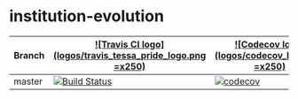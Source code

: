 # institution-evolution

Branch|[![Travis CI logo](logos/travis_tessa_pride_logo.png =x250)](https://travis-ci.org)|[![Codecov logo](logos/codecov_logo.png =x250)](https://www.codecov.io)
---|---|---
master|[![Build Status](https://travis-ci.org/ClaireGuerin/institution-evolution.svg?branch=master)](https://travis-ci.org/ClaireGuerin/institution-evolution)|[![codecov](https://codecov.io/gh/ClaireGuerin/institution-evolution/branch/master/graph/badge.svg)](https://codecov.io/gh/ClaireGuerin/institution-evolution)